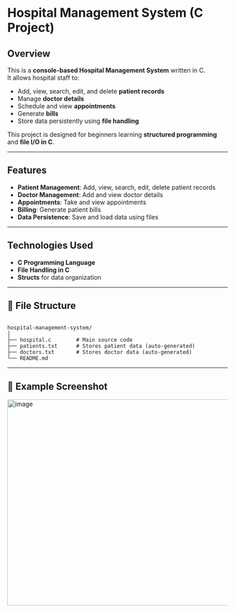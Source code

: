 # Hospital Management System (C Project)

##  Overview
This is a **console-based Hospital Management System** written in C.  
It allows hospital staff to:
- Add, view, search, edit, and delete **patient records**
- Manage **doctor details**
- Schedule and view **appointments**
- Generate **bills**
- Store data persistently using **file handling**

This project is designed for beginners learning **structured programming** and **file I/O in C**.

---

##  Features
-  **Patient Management**: Add, view, search, edit, delete patient records  
-  **Doctor Management**: Add and view doctor details  
-  **Appointments**: Take and view appointments  
-  **Billing**: Generate patient bills  
-  **Data Persistence**: Save and load data using files  

---

##  Technologies Used
- **C Programming Language**
- **File Handling in C**
- **Structs** for data organization

---

## 📂 File Structure
```

hospital-management-system/
│
├── hospital.c        # Main source code
├── patients.txt      # Stores patient data (auto-generated)
├── doctors.txt       # Stores doctor data (auto-generated)
└── README.md

````
---

## 📸 Example Screenshot
<img width="946" height="472" alt="image" src="https://github.com/user-attachments/assets/2dd8dafa-03a4-4f68-9d83-d036bf566146" />
